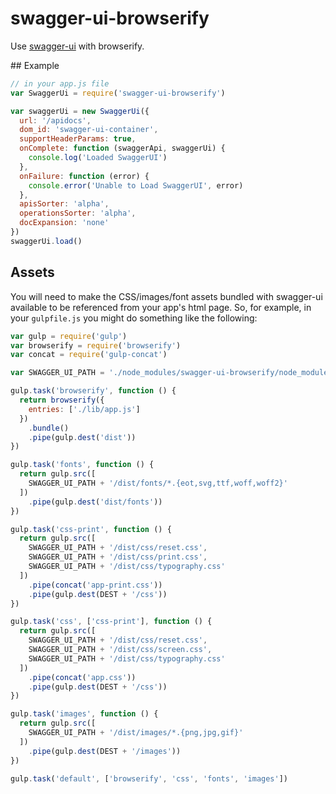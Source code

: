 # swagger-ui-browserify

Use [swagger-ui](https://github.com/swagger-api/swagger-ui) with browserify.

## Example

```javascript
// in your app.js file
var SwaggerUi = require('swagger-ui-browserify')

var swaggerUi = new SwaggerUi({
  url: '/apidocs',
  dom_id: 'swagger-ui-container',
  supportHeaderParams: true,
  onComplete: function (swaggerApi, swaggerUi) {
    console.log('Loaded SwaggerUI')
  },
  onFailure: function (error) {
    console.error('Unable to Load SwaggerUI', error)
  },
  apisSorter: 'alpha',
  operationsSorter: 'alpha',
  docExpansion: 'none'
})
swaggerUi.load()
```

## Assets

You will need to make the CSS/images/font assets bundled with swagger-ui available to be referenced from your app's html page.  So, for example, in your `gulpfile.js` you might do something like the following:

```javascript
var gulp = require('gulp')
var browserify = require('browserify')
var concat = require('gulp-concat')

var SWAGGER_UI_PATH = './node_modules/swagger-ui-browserify/node_modules/swagger-ui'

gulp.task('browserify', function () {
  return browserify({
    entries: ['./lib/app.js']
  })
    .bundle()
    .pipe(gulp.dest('dist'))
})

gulp.task('fonts', function () {
  return gulp.src([
    SWAGGER_UI_PATH + '/dist/fonts/*.{eot,svg,ttf,woff,woff2}'
  ])
    .pipe(gulp.dest('dist/fonts'))
})

gulp.task('css-print', function () {
  return gulp.src([
    SWAGGER_UI_PATH + '/dist/css/reset.css',
    SWAGGER_UI_PATH + '/dist/css/print.css',
    SWAGGER_UI_PATH + '/dist/css/typography.css'
  ])
    .pipe(concat('app-print.css'))
    .pipe(gulp.dest(DEST + '/css'))
})

gulp.task('css', ['css-print'], function () {
  return gulp.src([
    SWAGGER_UI_PATH + '/dist/css/reset.css',
    SWAGGER_UI_PATH + '/dist/css/screen.css',
    SWAGGER_UI_PATH + '/dist/css/typography.css'
  ])
    .pipe(concat('app.css'))
    .pipe(gulp.dest(DEST + '/css'))
})

gulp.task('images', function () {
  return gulp.src([
    SWAGGER_UI_PATH + '/dist/images/*.{png,jpg,gif}'
  ])
    .pipe(gulp.dest(DEST + '/images'))
})

gulp.task('default', ['browserify', 'css', 'fonts', 'images'])

```
